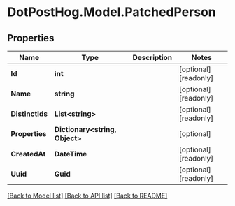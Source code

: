 # DotPostHog.Model.PatchedPerson

## Properties

Name | Type | Description | Notes
------------ | ------------- | ------------- | -------------
**Id** | **int** |  | [optional] [readonly] 
**Name** | **string** |  | [optional] [readonly] 
**DistinctIds** | **List&lt;string&gt;** |  | [optional] [readonly] 
**Properties** | **Dictionary&lt;string, Object&gt;** |  | [optional] 
**CreatedAt** | **DateTime** |  | [optional] [readonly] 
**Uuid** | **Guid** |  | [optional] [readonly] 

[[Back to Model list]](../README.md#documentation-for-models) [[Back to API list]](../README.md#documentation-for-api-endpoints) [[Back to README]](../README.md)

